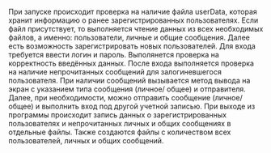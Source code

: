 При запуске происходит проверка на наличие файла userData, которая хранит информацию о ранее зарегистрированных пользователях.
Если файл присутствует, то выполняется чтение данных из всех необходимых файлов, а именно: пользователи, личные и общие сообщения.
Далее есть возможность зарегистрировать новых пользователей.
Для входа требуется ввести логин и пароль.
Выполянется проверка на корректность введённых данных.
После входа выполняется проверка на наличие непрочитанных сообщений для залогиневшегося пользователя.
При наличии сообщений вызывается метод вывода на экран с указанием типа сообщения (личное/ общее) и отправителя.
Далее, при необходимости, можно отправить сообщение (личное/ общее) и выполнить вход под другой учетной записью.
При выходе из программы происходит запись данных о зарегистрированных пользователях и непрочитанных личных и общих сообщениях в отдельные файлы.
Также создаются файлы с количеством всех пользователей, личных и общих сообщений.
